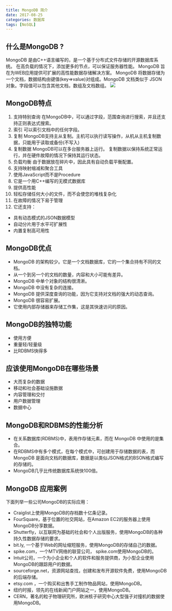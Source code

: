```yaml
---
title: MongoDB 简介
date: 2017-08-25
categories: 数据库
tags: [NoSQL]
---
```

## 什么是MongoDB ?
MongoDB 是由C++语言编写的，是一个基于分布式文件存储的开源数据库系统。
在高负载的情况下，添加更多的节点，可以保证服务器性能。
MongoDB 旨在为WEB应用提供可扩展的高性能数据存储解决方案。
MongoDB 将数据存储为一个文档，数据结构由键值(key=>value)对组成。MongoDB 文档类似于 JSON 对象。字段值可以包含其他文档，数组及文档数组。
![](1.png)

## MongoDB特点
1. 支持特别查询
在MongoDB中，可以通过字段，范围查询进行搜索，并且还支持正则表达式搜索。
2. 索引
可以索引文档中的任何字段。
3. 复制
MongoDB支持主从复制。主机可以执行读写操作，从机从主机复制数据，只能用于读取或备份(不写入)
4. 复制数据
MongoDB可以在多台服务器上运行。 复制数据以保持系统正常运行，并在硬件故障的情况下保持其运行状态。
5. 负载均衡
由于数据放在碎片中，因此具有自动负载平衡配置。
6. 支持映射缩减和聚合工具
7. 使用JavaScript而不是Procedure
8. 它是一个用C++编写的无模式数据库
9. 提供高性能
10. 轻松存储任何大小的文件，而不会使您的堆栈复杂化
11. 在故障的情况下易于管理
12. 它还支持：
- 具有动态模式的JSON数据模型
- 自动分片用于水平可扩展性
- 内置复制高可用性

## MongoDB优点
- MongoDB 的架构较少。它是一个文档数据库，它的一个集合持有不同的文档。
- 从一个到另一个的文档的数量，内容和大小可能有差异。
- MongoDB 中单个对象的结构很清淅。
- MongoDB 中没有复杂的连接。
- MongoDB 提供深度查询的功能，因为它支持对文档的强大的动态查询。
- MongoDB 很容易扩展。
- 它使用内部存储器来存储工作集，这是其快速访问的原因。

## MongoDB的独特功能
- 使用方便
- 重量轻/轻量级
- 比RDBMS快得多

## 应该使用MongoDB在哪些场景
- 大而复杂的数据
- 移动和社会基础设施数据
- 内容管理和交付
- 用户数据管理
- 数据中心

## MongoDB和RDBMS的性能分析
- 在关系数据库(RDBMS)中，表用作存储元素，而在 MongoDB 中使用的是集合。
- 在RDBMS中有多个模式，在每个模式中，可创建用于存储数据的表，而 MongoDB 是面向文档的数据库，数据是以类似JSON格式的BSON格式编写的存储的。
- MongoDB几乎比传统数据库系统快100倍。

## MongoDB 应用案例
下面列举一些公司MongoDB的实际应用：
- Craiglist上使用MongoDB的存档数十亿条记录。
- FourSquare，基于位置的社交网站，在Amazon EC2的服务器上使用MongoDB分享数据。
- Shutterfly，以互联网为基础的社会和个人出版服务，使用MongoDB的各种持久性数据存储的要求。
- bit.ly, 一个基于Web的网址缩短服务，使用MongoDB的存储自己的数据。
- spike.com，一个MTV网络的联营公司， spike.com使用MongoDB的。
- Intuit公司，一个为小企业和个人的软件和服务提供商，为小型企业使用MongoDB的跟踪用户的数据。
- sourceforge.net，资源网站查找，创建和发布开源软件免费，使用MongoDB的后端存储。
- etsy.com ，一个购买和出售手工制作物品网站，使用MongoDB。
- 纽约时报，领先的在线新闻门户网站之一，使用MongoDB。
- CERN，著名的粒子物理研究所，欧洲核子研究中心大型强子对撞机的数据使用MongoDB。

